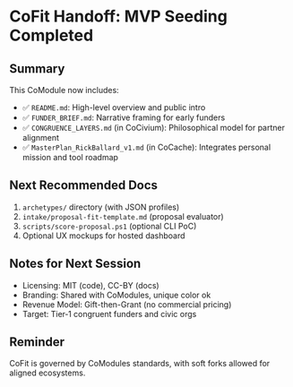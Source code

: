 <!-- status: stub; target: 150+ words -->
# CoFit Handoff: MVP Seeding Completed

## Summary

This CoModule now includes:

- ✅ `README.md`: High-level overview and public intro
- ✅ `FUNDER_BRIEF.md`: Narrative framing for early funders
- ✅ `CONGRUENCE_LAYERS.md` (in CoCivium): Philosophical model for partner alignment
- ✅ `MasterPlan_RickBallard_v1.md` (in CoCache): Integrates personal mission and tool roadmap

## Next Recommended Docs

1. `archetypes/` directory (with JSON profiles)
2. `intake/proposal-fit-template.md` (proposal evaluator)
3. `scripts/score-proposal.ps1` (optional CLI PoC)
4. Optional UX mockups for hosted dashboard

## Notes for Next Session

- Licensing: MIT (code), CC-BY (docs)
- Branding: Shared with CoModules, unique color ok
- Revenue Model: Gift-then-Grant (no commercial pricing)
- Target: Tier‑1 congruent funders and civic orgs

## Reminder

CoFit is governed by CoModules standards, with soft forks allowed for aligned ecosystems.

